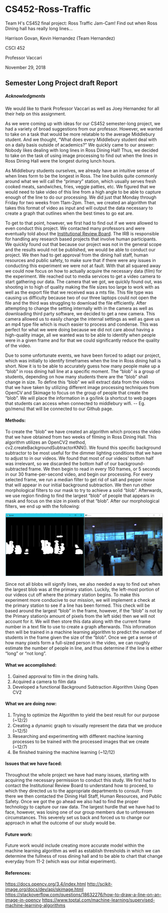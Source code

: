 # CS452-Ross-Traffic
Team H's CS452 final project: Ross Traffic Jam-Cam! Find out when Ross Dining hall has really long lines...

Harrison Govan, Kevin Hernandez (Team Hernandez)

CSCI 452

Professor Vaccari

November 29, 2018


## Semester Long Project draft Report

##### Acknowledgments
  We would like to thank Professor Vaccari as well as Joey Hernandez for all their help on this assignment.
  
  As we were coming up with ideas for our CS452 semester-long project, we had a variety of broad suggestions from our professor. However, we wanted to take on a task that would be more relatable to the average Middlebury student. And we thought, “What does every Middlebury student deal with on a daily basis outside of academics?” We quickly came to our answer: Nobody likes dealing with long lines in Ross Dining Hall! Thus, we decided to take on the task of using image processing to find out when the lines in Ross Dining Hall were the longest during lunch hours. 
  
  As Middlebury students ourselves, we already have an intuitive sense of when lines form to be the longest in Ross. The line builds quite commonly around what we will call the “primary” station, which usually serves fresh cooked meats, sandwiches, fries, veggie patties, etc.  We figured that we would need to take video of this line from a high angle to be able to capture enough of the line to do our processing. We did just that  Monday through Friday for two weeks from 11am-2pm. Then, we created an algorithm that takes this format of video as input and will output the data necessary to create a graph that outlines when the best times to go eat are.
  
  To get to that point, however, we first had to find out if we were allowed to even conduct this project.  We contacted many professors and were eventually told about the [Institutional Review Board](http://www.middlebury.edu/academics/resources/irb).  The IRB is responsible for handling any research based projects that involve human participants.  We quickly found out that because our project was not in the general scope and the results would not be published, we would be able to conduct our project.  We then had to get approval from the dining hall staff, human resources and public safety, to make sure that if there were any issues in conducting this experiment we were not at fault.  With that all squared away we could now focus on how to actually acquire the necessary data (film) for the experiment.  We reached out to media services to get a video camera to start gathering our data.  The camera that we got, we quickly found out, was shooting in to high of quality making the file sizes too large to work with as well as the export file that we received was a mts file.  This file type was causing us difficulty because two of our three laptops could not open the file and the third was struggling to download the file efficiently.  After attempting to change the setting internally with in the camera as well as downloading third party software, we decided to get a new camera. This camera allowed us to easily change the internal settings as well as gave us an mp4 type file which is much easier to process and condense.  This was perfect for what we were doing because we did not care about having a high-quality image, all we wanted was to be able to identify when people were in a given frame and for that we could significantly reduce the quality of the video. 
  
  Due to some unfortunate events, we have been forced to adapt our project, which was initially to identify timeframes when the line in Ross dining hall is short. Now it is to be able to accurately guess how many people make up a “blob” in ross dining hall line at a specific moment. The “blob” is a group of students, depending on how many students there are the “blob” shall change in size.   To define this “blob” we will extract data from the videos that we have taken by utilizing different image processing techniques from OpenCV and Skimage to focus on the group of people that create the “blob”.  We will place the information in a go/link (a shortcut to web pages that students can access when connected to middlebury wifi. -- Eg. go/menu)  that will be connected to our Github page.
#### Methods:
  To create the “blob” we have created an algorithm which process the video that we have obtained from two weeks of filming in Ross Dining Hall.  This algorithm utilizes an OpenCV2 method, cv2.createBackgroundSubtractorKNN(). We found this specific background subtractor to be most useful for the dimmer lighting conditions that we have to adjust to in our videos. We found that most of our videos' bottom half was irrelevant, so we discarded the bottom half of our background-subtracted frame. We then begin to read in every 150 frames, or 5 seconds in our 30 frame-per-second video, and begin our processing. For every selected frame, we run a median filter to get rid of salt and pepper noise that will appear in our initial background subtraction. We then run other morphological filters to our mask to try to achieve a solid “blob”. Afterwards, we use region finding to find the largest “blob” of people that appears in mask and focus on the size in pixels of that “blob”. After our morphological filters, we end up with the following:
  
![alt text](https://github.com/Krizeon/CS452-Ross-Traffic/blob/master/bgsubtraction%20example.png "Logo Title Text 1")
    
  Since not all blobs will signify lines, we also needed a way to find out when the largest blob was at the primary station. Luckily, the left-most portion of our videos cut off where the primary station begins. To make this experiment more conducive to our mission, we will implement a check at the primary station to see if a line has been formed. This check will be based around the largest “blob” in the frame, however, if the “blob” is not by the Primary station(x amount of pixels from the left side) then we will not account for it.  We will then store this data along with the current frame number in a text file to use to create a graph afterwards.  This information then will be trained in a machine learning algorithm to predict the number of students in the frame given the size of the “blob”. Once we get a sense of how many pixels form a full-sized person in the video, we can roughly estimate the number of people in line, and thus determine if the line is either “long” or “not long”.
  

#### What we accomplished: 
1.    Gained approval to film in the dining halls.
2.    Acquired a camera to film data 
3.    Developed a functional Background Subtraction Algorithm Using Open CV2
 
#### What we are doing now:
1.    Trying to optimize the Algorithm to yield the best result for our purpose (~12/2)
2.    Creating a dynamic graph to visually represent the data that we produce (~12/5)
3.    Researching and experimenting with different machine learning processes to be trained with the processed images that we create (~12/7)
4.    Be finished training the machine learning (~12/12)
 
#### Issues that we have faced:
  Throughout the whole project we have had many issues, starting with acquiring the necessary permission to conduct this study. We first had to contact the Institutional Review Board to understand how to proceed, to which they directed us to the appropriate departments to consult. From there we then contacted the Dining Hall Staff, Human Resources, and Public Safety.  Once we got the go ahead we also had to find the proper technology to capture our raw data.  The largest hurdle that we have had to face, however, was losing one of our group members due to unforeseen circumstances. This severely set us back and forced us to change our approach in what the outcome of our study would be.  
  
#### Future work:
Future work would include creating more accurate model within the machine learning algorithm as well as establish thresholds in which we can determine the fullness of ross dining hall and to be able to chart that change everyday from 11-2 (which was our initial experiment).
 
#### References:
 
https://docs.opencv.org/3.4/index.html
http://scikit-image.org/docs/dev/api/skimage.html
https://stackoverflow.com/questions/18632276/how-to-draw-a-line-on-an-image-in-opencv 
https://www.toptal.com/machine-learning/supervised-machine-learning-algorithms 


